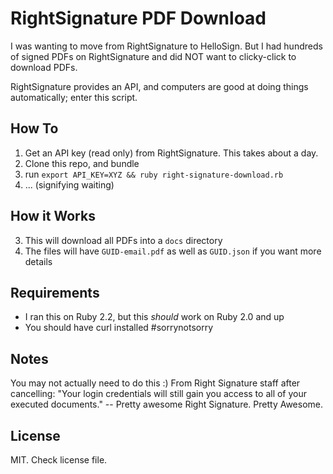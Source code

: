 RightSignature PDF Download
======

I was wanting to move from RightSignature to HelloSign. But I had hundreds
of signed PDFs on RightSignature and did NOT want to clicky-click to download
PDFs.

RightSignature provides an API, and computers are good at doing things
automatically; enter this script.

How To
-----

1. Get an API key (read only) from RightSignature. This takes about a day.
2. Clone this repo, and bundle
3. run `export API_KEY=XYZ && ruby right-signature-download.rb`
4. ... (signifying waiting)

How it Works
------------
3. This will download all PDFs into a `docs` directory
4. The files will have `GUID-email.pdf` as well as `GUID.json` if you want more
   details

Requirements
-----

* I ran this on Ruby 2.2, but this _should_ work on Ruby 2.0 and up
* You should have curl installed #sorrynotsorry

Notes
-----

You may not actually need to do this :) From Right Signature staff after
cancelling: "Your login credentials will still gain you access to all of your
executed documents." -- Pretty awesome Right Signature. Pretty Awesome.

License
-------

MIT. Check license file.


